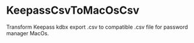 # KeepassCsvToMacOsCsv
Transform Keepass kdbx export .csv to compatible .csv file for password manager MacOs.
